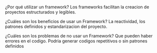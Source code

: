 ¿Por qué utilizar un framework?
Los frameworks facilitan la creacion de proyectos estructurados y legibles.

¿Cuáles son los beneficios de usar un Framework?
La reactividad, los patrones definidos y estandarizacion del proyecto.

¿Cuáles son los problemas de no usar un Framework?
Que pueden haber errores en el codigo. Podria generar codigos repetitivos o sin patrones definidos
